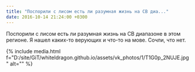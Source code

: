 ```yaml
---
title: "Поспорили с лисом есть ли разумная жизнь на СВ диа..."
date: 2016-10-14 21:24:00 +0300
---
```


Поспорили с лисом есть ли разумная жизнь на СВ диапазоне в этом регионе. Я нашел каких-то верующих и что-то на мове. Сочли, что нет.

{% include media.html f="D:/site/GiT/whiteldragon.github.io/assets/vk_photos/1/T1G0p_2NUJE.jpg" alt="" %}
